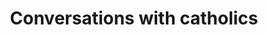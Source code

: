---
layout: post
title: 'Conversations with catholics'
story: 'http://www.bostonglobe.com/2013/12/21/conversations/vW4HIzm4x0CrkU4L7QaXfP/story.html'
text: 'Interactive video portraits of local catholics discussing the new Pope Francis.'
vimeo: '<iframe src="//player.vimeo.com/video/92555720?title=0&amp;byline=0&amp;portrait=0&amp;color=ffffff" width="640" height="555" frameborder="0" webkitallowfullscreen mozallowfullscreen allowfullscreen></iframe>'
mobile: 'conversations'
---